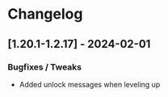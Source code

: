 # Changelog

## [1.20.1-1.2.17] - 2024-02-01
### Bugfixes / Tweaks
- Added unlock messages when leveling up